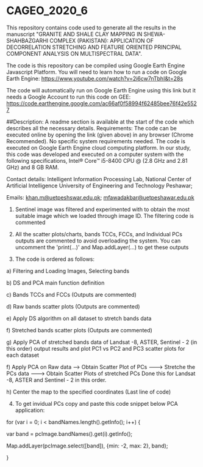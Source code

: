 
# CAGEO_2020_6 
This repository contains code used to generate all the results in the manuscript "GRANITE AND SHALE CLAY MAPPING IN SHEWA-SHAHBAZGARHI COMPLEX (PAKISTAN): APPLICATION OF DECORRELATION STRETCHING AND FEATURE ORIENTED PRINCIPAL COMPONENT ANALYSIS ON MULTISPECTRAL DATA".

The code is this repository can be compiled using Google Earth Engine Javascript Platform. You will need to learn how to run a code on Google Earth Engine: https://www.youtube.com/watch?v=2i6cw7nTbhI&t=28s
 
The code will automatically run on Google Earth Engine using this link but it needs a Google Account to run this code on GEE: https://code.earthengine.google.com/ac66af0f58994f62485bee76f42e5527



##Description:
A readme section is available at the start of the code which describes all the necessary details.
Requirements: The code can be executed online by opening the link (given above) in any browser (Chrome Recommended). No specific system requirements needed. The code is executed on Google Earth Engine cloud computing platform. In our study, this code was developed and executed on a computer system with the following specifications, Intel® Core™ i5-8400 CPU @ (2.8 GHz and 2.81 GHz) and 8 GB RAM.

Contact details: Intelligent Information Processing Lab, National Center of Artificial Intelligence University of Engineering and Technology Peshawar; 

Emails:  khan.m@uetpeshswar.edu.pk; mfawadakbar@uetpeshawar.edu.pk 


1) Sentinel image was filtered and experimented with to obtain the most suitable image which we loaded through image ID. The filtering code is commented

2) All the scatter plots/charts, bands TCCs, FCCs, and Individual PCs outputs are commented to avoid overloading the system. You can uncomment the 'print(...)' and Map.addLayer(...) to get these outputs

3) The code is ordered as follows:
  
  a) Filtering and Loading Images, Selecting bands
  
  b) DS and PCA main function definition
  
  c) Bands TCCs and FCCs (Outputs are commented)
  
  d) Raw bands scatter plots (Outputs are commented)
  
  e) Apply DS algorithm on all dataset to stretch bands data
  
  f) Stretched bands scatter plots (Outputs are commented)
  
  g) Apply PCA of stretched bands data of Landsat -8, ASTER, Sentinel - 2 (in this order) output results and plot PC1 vs PC2 and PC3 scatter plots for each dataset
  
  f) Apply PCA on Raw data --> Obtain Scatter Plot of PCs ---> Stretche the PCs data ---> Obtain Scatter Plots of stretched PCs
            Done this for Landsat -8, ASTER and Sentinel - 2 in this order.
  
  h) Center the map to the specified coordinates (Last line of code)

4) To get invidual PCs copy and paste this code snippet below PCA application:


for (var i = 0; i < bandNames.length().getInfo(); i++) {

  var band = pcImage.bandNames().get(i).getInfo();
  
  Map.addLayer(pcImage.select([band]), {min: -2, max: 2}, band);

}

